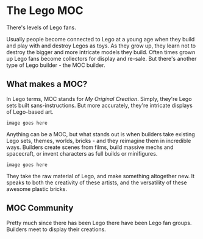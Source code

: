 # The Lego MOC

There's levels of Lego fans.  

Usually people become connected to Lego at a young age when they build and play with and destroy Legos as toys.  As they grow up, they learn not to destroy the bigger and more intricate models they build.  Often times grown up Lego fans become collectors for display and re-sale.  But there's another type of Lego builder - the MOC builder.

## What makes a MOC?

In Lego terms, MOC stands for *My Original Creation*.  Simply, they're Lego sets built sans-instructions.  But more accurately, they're intricate displays of Lego-based art.

```
image goes here
```

Anything can be a MOC, but what stands out is when builders take existing Lego sets, themes, worlds, bricks - and they reimagine them in incredible ways.  Builders create scenes from films, build massive mechs and spacecraft, or invent characters as full builds or minifigures.

```
image goes here
```

They take the raw material of Lego, and make something altogether new.  It speaks to both the creativity of these artists, and the versatility of these awesome plastic bricks.

## MOC Community

Pretty much since there has been Lego there have been Lego fan groups.  Builders meet to display their creations.

